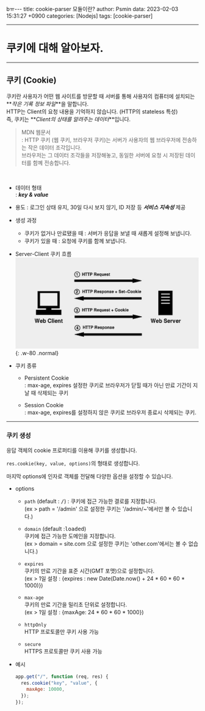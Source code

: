 bㅠ---
title: cookie-parser 모듈이란?
author: Psmin
data: 2023-02-03 15:31:27 +0900
categories: [Nodejs]
tags: [cookie-parser]

---

# 쿠키에 대해 알아보자.

---

## 쿠키 (Cookie)

쿠키란 사용자가 어떤 웹 사이트를 방문할 때 서버를 통해 사용자의 컴퓨터에 설치되는 **_작은 기록 정보 파일_**을 말합니다.  
HTTP는 Client의 요청 내용을 기억하지 않습니다. (HTTP의 stateless 특성)  
즉, 쿠키는 **_Client의 상태를 알려주는 데이터_**입니다.

> MDN 웹문서  
> : HTTP 쿠키 (웹 쿠키, 브라우저 쿠키)는 서버가 사용자의 웹 브라우저에 전송하는 작은 데이터 조각입니다.  
> 브라우저는 그 데이터 조각들을 저장해놓고, 동일한 서버에 요청 시 저장된 데이터를 함꼐 전송합니다.

</br>

- 데이터 형태  
  : **_key & value_**

- 용도
  : 로그인 상태 유지, 30일 다시 보지 않기, ID 저장 등 **_서비스 지속성_** 제공

- 생성 과정

  - 쿠키가 없거나 만료됐을 때 : 서버가 응답을 보낼 때 새롭게 설정해 보냅니다.
  - 쿠키가 있을 때 : 요청에 쿠키를 함께 보냅니다.

- Server-Client 쿠키 흐름  
  ![cookie](/assets/img/cookie.png){: .w-80 .normal}

- 쿠키 종류

  - Persistent Cookie  
    : max-age, expires 설정한 쿠키로 브라우저가 닫힐 때가 아닌 만료 기간이 지날 때 삭제되는 쿠키

  - Session Cookie  
    : max-age, expires를 설정하지 않은 쿠키로 브라우저 종료시 삭제되는 쿠키.

---

### 쿠키 생성

응답 객체의 cookie 프로퍼티를 이용해 쿠키를 생성합니다.

`res.cookie(key, value, options)`의 형태로 생성합니다.

마지막 options에 인자로 객체를 전달해 다양한 옵션을 설정할 수 있습니다.

- options

  - `path` (default : <kbd>/</kbd>)
    : 쿠키에 접근 가능한 결로를 지정합니다.  
    (ex > path = '/admin' 으로 설정한 쿠키는 '/admin/~'에서만 볼 수 있습니다.)

  - `domain` (default :<kbd>loaded</kbd>)  
    쿠키에 접근 가능한 도메인을 지정합니다.  
    (ex > domain = site.com 으로 설정한 쿠키는 'other.com'에서는 볼 수 없습니다.)

  - `expires`  
    쿠키의 만료 기간을 표준 시간(GMT 포맷)으로 설정합니다.  
    (ex > 1일 설정 : {expires : new Date(Date.now() + 24 \* 60 \* 60 \* 1000)})

  - `max-age`  
    쿠키의 만료 기간을 밀리초 단위로 설정합니다.  
    (ex > 1일 설정 : {maxAge: 24 \* 60 \* 60 \* 1000})

  - `httpOnly`  
    HTTP 프로토콜만 쿠키 사용 가능

  - `secure`  
    HTTPS 프로토콜만 쿠키 사용 가능

- 예시

  ```js
  app.get("/", function (req, res) {
    res.cookie("key", "value", {
      maxAge: 10000,
    });
  });
  ```

```

```
